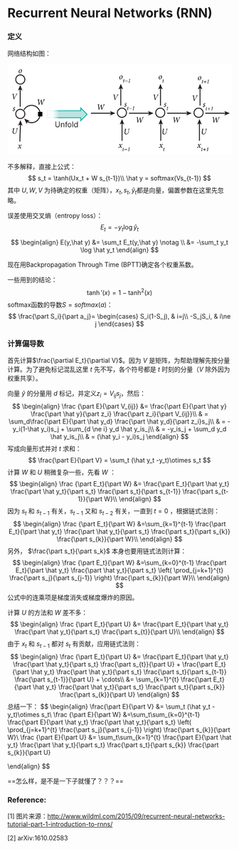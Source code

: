 # Recurrent Neural Networks (RNN)

### 定义

网络结构如图：

![6e28bccb944dba0c7e6c5b9ead7e144c_rnn](https://github.com/satori555/Subterranean-Animism/blob/master/image_storage/RNN.assets/6e28bccb944dba0c7e6c5b9ead7e144c_rnn.jpg)



不多解释，直接上公式：
$$
s_t = \tanh(Ux_t + W s_{t-1})\\
\hat y = softmax(Vs_{t-1})
$$
其中 $U, W, V$ 为待确定的权重（矩阵），$x_t, s_t, \hat y_t$都是向量，偏置参数在这里先忽略。

误差使用交叉熵（entropy loss）：
$$
E_t = -y_t \log{\hat {y}_t}
$$

$$
\begin{align}
E(y,\hat y) &= \sum_t E_t(y,\hat y) \notag \\
&= -\sum_t y_t \log \hat y_t
\end{align}
$$

现在用Backpropagation Through Time (BPTT)确定各个权重系数。

一些用到的结论：
$$
\tanh'(x) = 1-\tanh^2(x)
$$
softmax函数的导数$S=softmax(a)$：
$$
\frac{\part S_i}{\part a_j}=
\begin{cases}
S_i(1-S_j), & i=j\\
-S_jS_i, & i\ne j
\end{cases}
$$

### 计算偏导数

首先计算$\frac{\partial E_t}{\partial V}$。因为 $V$ 是矩阵，为帮助理解先按分量计算。为了避免标记混乱这里 $t$ 先不写，各个符号都是 $t$ 时刻的分量（$V$ 除外因为权重共享）。

向量 $\hat y$ 的分量用 $d$ 标记，并定义$z_i=V_{ij}s_j$，然后：
$$
\begin{align}
\frac {\part E}{\part V_{ij}} &=
	\frac{\part E}{\part \hat y}
	\frac{\part \hat y}{\part z_i}
	\frac{\part z_i}{\part V_{ij}}\\
& = \sum_d\frac{\part E}{\part \hat y_d}
	\frac{\part \hat y_d}{\part z_i}s_j\\
& = -y_i(1-\hat y_i)s_j + \sum_{d \ne i} y_d \hat y_is_j\\
& = -y_is_j + \sum_d y_d \hat y_is_j\\
& = (\hat y_i - y_i)s_j
\end{align}
$$
写成向量形式并对 $t$ 求和：
$$
\frac{\part E}{\part V} = \sum_t (\hat y_t -y_t)\otimes s_t
$$
计算 $W$ 和 $U$ 稍微复杂一些，先看 $W$ ：
$$
\begin{align}
\frac {\part E_t}{\part W} &=
	\frac{\part E_t}{\part \hat y_t}
	\frac{\part \hat y_t}{\part s_t}
	\frac{\part s_t}{\part s_{t-1}}
	\frac{\part s_{t-1}}{\part W}\\
\end{align}
$$
因为 $s_t$ 和 $s_{t-1}$ 有关，$s_{t-1}$ 又和 $s_{t-2}$ 有关，一直到 $t=0$ ，根据链式法则：
$$
\begin{align}
\frac {\part E_t}{\part W} &=\sum_{k=1}^{t-1}
	\frac{\part E_t}{\part \hat y_t}
	\frac{\part \hat y_t}{\part s_t}
	\frac{\part s_t}{\part s_{k}}
	\frac{\part s_{k}}{\part W}\\
\end{align}
$$
另外， $\frac{\part s_t}{\part s_k}$ 本身也要用链式法则计算：
$$
\begin{align}
\frac {\part E_t}{\part W} &=\sum_{k=0}^{t-1}
	\frac{\part E_t}{\part \hat y_t}
	\frac{\part \hat y_t}{\part s_t}
	\left( \prod_{j=k+1}^{t} \frac{\part s_j}{\part s_{j-1}} \right)
	\frac{\part s_{k}}{\part W}\\
\end{align}
$$
公式中的连乘项是梯度消失或梯度爆炸的原因。

计算 $U$ 的方法和 $W$ 差不多：
$$
\begin{align}
\frac {\part E_t}{\part U} &=
	\frac{\part E_t}{\part \hat y_t}
	\frac{\part \hat y_t}{\part s_t}
	\frac{\part s_{t}}{\part U}\\
\end{align}
$$
由于 $x_t$ 和 $s_{t-1}$ 都对 $s_t$ 有贡献，应用链式法则：
$$
\begin{align}
\frac {\part E_t}{\part U} &=
	\frac{\part E_t}{\part \hat y_t}
	\frac{\part \hat y_t}{\part s_t}
	\frac{\part s_{t}}{\part U}
	+
	\frac{\part E_t}{\part \hat y_t}
	\frac{\part \hat y_t}{\part s_t}
	\frac{\part s_t}{\part s_{t-1}}
	\frac{\part s_{t-1}}{\part U}
	+ \cdots\\
	&= \sum_{k=1}^{t}
	\frac{\part E_t}{\part \hat y_t}
	\frac{\part \hat y_t}{\part s_t}
	\frac{\part s_t}{\part s_{k}}
	\frac{\part s_{k}}{\part U}
\end{align}
$$
总结一下：
$$
\begin{align}
\frac{\part E}{\part V} &= \sum_t (\hat y_t -y_t)\otimes s_t\\
\frac {\part E}{\part W} &=\sum_t\sum_{k=0}^{t-1}
	\frac{\part E}{\part \hat y_t}
	\frac{\part \hat y_t}{\part s_t}
	\left( \prod_{j=k+1}^{t} \frac{\part s_j}{\part s_{j-1}} \right)
	\frac{\part s_{k}}{\part W}\\
\frac {\part E}{\part U} &= \sum_t\sum_{k=1}^{t}
	\frac{\part E}{\part \hat y_t}
	\frac{\part \hat y_t}{\part s_t}
	\frac{\part s_t}{\part s_{k}}
	\frac{\part s_{k}}{\part U}
	
\end{align}
$$


==怎么样，是不是一下子就懂了？？？==

### Reference:

[1] 图片来源：http://www.wildml.com/2015/09/recurrent-neural-networks-tutorial-part-1-introduction-to-rnns/

[2] arXiv:1610.02583



